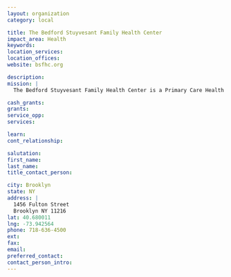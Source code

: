 ```yaml
---
layout: organization
category: local

title: The Bedford Stuyvesant Family Health Center
impact_area: Health
keywords: 
location_services: 
location_offices: 
website: bsfhc.org

description: 
mission: |
  The Bedford Stuyvesant Family Health Center is a Primary Care Health Facility, offering a broad range of integrative health care services, with an emphasis on prevention, education and critical support services. 

cash_grants: 
grants: 
service_opp: 
services: 

learn: 
cont_relationship: 

salutation: 
first_name: 
last_name: 
title_contact_person: 

city: Brooklyn
state: NY
address: |
  1456 Fulton Street    
  Brooklyn NY 11216
lat: 40.680011
lng: -73.942564
phone: 718-636-4500
ext: 
fax: 
email: 
preferred_contact: 
contact_person_intro: 
---
```

